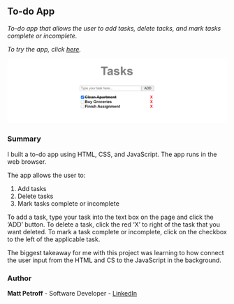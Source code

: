 ## To-do App

_To-do app that allows the user to add tasks, delete tacks, and mark tasks complete or incomplete._

_To try the app, click [here](https://matthewpetroff.github.io/Todo-App/)._

![Screenshot](https://github.com/MatthewPetroff/Todo-App/blob/master/Screenshot.PNG)

### Summary

I built a to-do app using HTML, CSS, and JavaScript. The app runs in the web browser.

The app allows the user to:
1. Add tasks
2. Delete tasks
3. Mark tasks complete or incomplete

To add a task, type your task into the text box on the page and click the ‘ADD’ button. To delete a task, click the red ‘X’ to right of the task that you want deleted. To mark a task complete or incomplete, click on the checkbox to the left of the applicable task.

The biggest takeaway for me with this project was learning to how connect the user input from the HTML and CS to the JavaScript in the background.

### Author

__Matt Petroff__ - Software Developer - [LinkedIn](https://www.linkedin.com/in/matthewpetroff/)